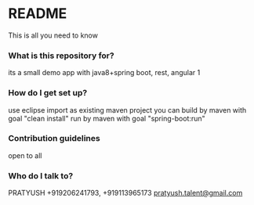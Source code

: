 # README #

This is all you need to know

### What is this repository for? ###

its a small demo app with java8+spring boot, rest, angular 1

### How do I get set up? ###

use eclipse import as existing maven project
you can build by maven with goal "clean install"
run by maven with goal "spring-boot:run"

### Contribution guidelines ###

open to all 

### Who do I talk to? ###

PRATYUSH +919206241793, +919113965173
pratyush.talent@gmail.com